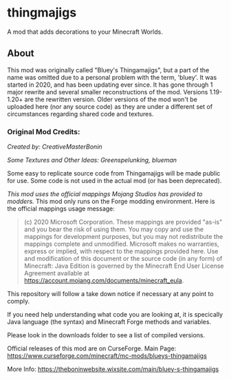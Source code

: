 # thingmajigs
A mod that adds decorations to your Minecraft Worlds.

## About
This mod was originally called "Bluey's Thingamajigs", but a part of the name was omitted due to a personal problem with the term, 'bluey'.
It was started in 2020, and has been updating ever since. It has gone through 1 major rewrite and several smaller reconstructions of the mod. Versions 1.19-1.20+ are the rewritten version. Older versions of the mod won't be uploaded here (nor any source code) as they are under a different set of circumstances regarding shared code and textures.

### Original Mod Credits:
_Created by: CreativeMasterBonin_

_Some Textures and Other Ideas: Greenspelunking, blueman_

Some easy to replicate source code from Thingamajigs will be made public for use. Some code is not used in the actual mod (or has been deprecated).

_This mod uses the official mappings Mojang Studios has provided to modders._ This mod only runs on the Forge modding environment.
Here is the official mappings usage message:

>(c) 2020 Microsoft Corporation. These mappings are provided "as-is" and you bear the risk of using them. You may copy and use the mappings for development purposes, but you may not redistribute the mappings complete and unmodified. Microsoft makes no warranties, express or implied, with respect to the mappings provided here.  Use and modification of this document or the source code (in any form) of Minecraft: Java Edition is governed by the Minecraft End User License Agreement available at https://account.mojang.com/documents/minecraft_eula.

This repository will follow a take down notice if necessary at any point to comply.


If you need help understanding what code you are looking at, it is specically Java language (the syntax) and Minecraft Forge methods and variables.

Please look in the downloads folder to see a list of compiled versions.

Official releases of this mod are on CurseForge.
Main Page: https://www.curseforge.com/minecraft/mc-mods/blueys-thingamajigs

More Info: https://theboninwebsite.wixsite.com/main/bluey-s-thingamajigs
